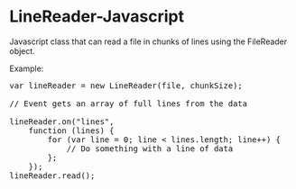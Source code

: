 # LineReader-Javascript
Javascript class that can read a file in chunks of lines using the FileReader object.

Example:
<pre>var lineReader = new LineReader(file, chunkSize);

// Event gets an array of full lines from the data

lineReader.on("lines",  
    function (lines) {  
        for (var line = 0; line < lines.length; line++) {         
            // Do something with a line of data              
        };         
    });  
lineReader.read();  </pre>
